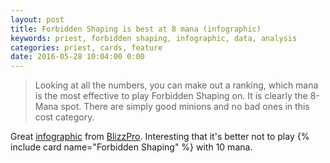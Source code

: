 ```yaml
---
layout: post
title: Forbidden Shaping is best at 8 mana (infographic)
keywords: priest, forbidden shaping, infographic, data, analysis
categories: priest, cards, feature
date: 2016-05-28 10:04:00 0:00
---
```


> Looking at all the numbers, you can make out a ranking, which mana is the most effective to play Forbidden Shaping on. It is clearly the 8-Mana spot. There are simply good minions and no bad ones in this cost category. 

Great [infographic](http://8gmwp015fo-flywheel.netdna-ssl.com/wp-content/uploads/sites/4/2016/05/Forbidden-Shaping-1.22.jpg) from [BlizzPro](http://hearthstone.blizzpro.com/2016/05/25/forbidden-shaping-infographic-standard-kraken/). Interesting that it's better not to play {% include card name="Forbidden Shaping" %} with 10 mana. 